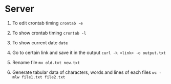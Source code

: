 # Server

1. To edit crontab timing `crontab -e`

2. To show crontab timing `crontab -l` 

3. To show current date `date`

4. Go to certain link and save it in the output 
`curl -k <link> -o output.txt`

5. Rename file
`mv old.txt new.txt`

6. Generate tabular data of characters, words and lines of each files `wc -mlw file1.txt file2.txt`